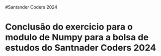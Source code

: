 #Santander Coders 2024

# Conclusão do exercicio para o modulo de Numpy para a bolsa de estudos do Santnader Coders 2024 
